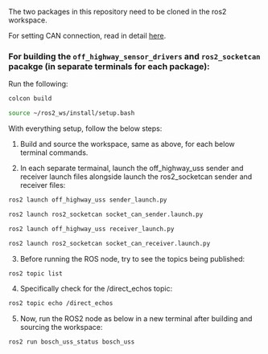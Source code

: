 The two packages in this repository need to be cloned in the ros2 workspace. 

For setting CAN connection, read in detail [here](https://www.notion.so/paltech-gmbh/Implement-ROS2-node-for-Bosch-Sensors-to-stop-the-robot-7b8cedcde19441f2879d112612fc8328?pvs=4).

### For building the ```off_highway_sensor_drivers``` and ```ros2_socketcan``` pacakge (in separate terminals for each package):

Run the following:

```bash
colcon build
```

```bash
source ~/ros2_ws/install/setup.bash
```

With everything setup, follow the below steps:

1. Build and source the workspace, same as above, for each below terminal commands.

3. In each separate termainal, launch the off_highway_uss sender and receiver launch files alongside launch the ros2_socketcan sender and receiver files:

```bash
ros2 launch off_highway_uss sender_launch.py 
```

```bash
ros2 launch ros2_socketcan socket_can_sender.launch.py
```

```bash
ros2 launch off_highway_uss receiver_launch.py 
```

```bash
ros2 launch ros2_socketcan socket_can_receiver.launch.py
```

3. Before running the ROS node, try to see the topics being published: 

```bash
ros2 topic list
```

4. Specifically check for the /direct_echos topic:

```bash
ros2 topic echo /direct_echos
```

5. Now, run the ROS2 node as below in a new terminal after building and sourcing the workspace: 

```bash
ros2 run bosch_uss_status bosch_uss
```

